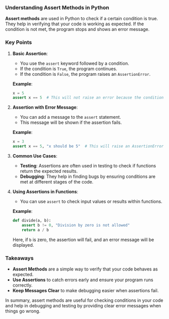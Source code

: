 ### Understanding Assert Methods in Python

**Assert methods** are used in Python to check if a certain condition is true. They help in verifying that your code is working as expected. If the condition is not met, the program stops and shows an error message.

### Key Points

1. **Basic Assertion**:
   - You use the `assert` keyword followed by a condition.
   - If the condition is `True`, the program continues.
   - If the condition is `False`, the program raises an `AssertionError`.

   **Example**:
   ```python
   x = 5
   assert x == 5  # This will not raise an error because the condition is True
   ```

2. **Assertion with Error Message**:
   - You can add a message to the `assert` statement.
   - This message will be shown if the assertion fails.

   **Example**:
   ```python
   x = 3
   assert x == 5, "x should be 5"  # This will raise an AssertionError with the message
   ```

3. **Common Use Cases**:
   - **Testing**: Assertions are often used in testing to check if functions return the expected results.
   - **Debugging**: They help in finding bugs by ensuring conditions are met at different stages of the code.

4. **Using Assertions in Functions**:
   - You can use `assert` to check input values or results within functions.

   **Example**:
   ```python
   def divide(a, b):
       assert b != 0, "Division by zero is not allowed"
       return a / b
   ```

   Here, if `b` is zero, the assertion will fail, and an error message will be displayed.

### Takeaways

- **Assert Methods** are a simple way to verify that your code behaves as expected.
- **Use Assertions** to catch errors early and ensure your program runs correctly.
- **Keep Messages Clear** to make debugging easier when assertions fail.

In summary, assert methods are useful for checking conditions in your code and help in debugging and testing by providing clear error messages when things go wrong.